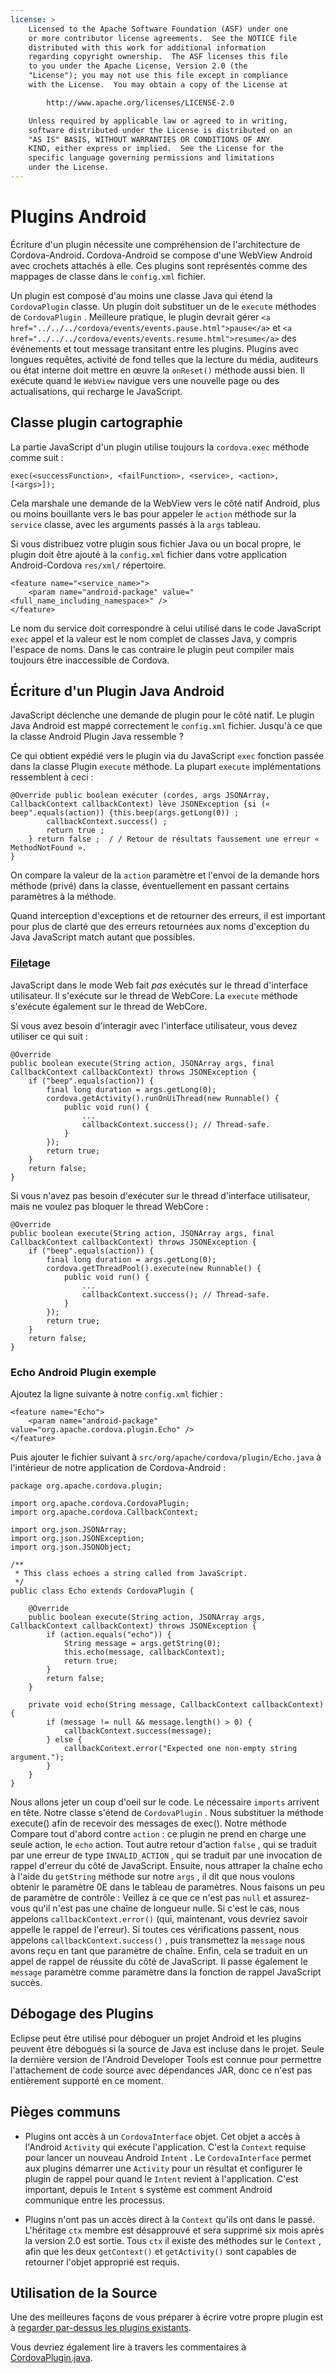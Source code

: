 ```yaml
---
license: >
    Licensed to the Apache Software Foundation (ASF) under one
    or more contributor license agreements.  See the NOTICE file
    distributed with this work for additional information
    regarding copyright ownership.  The ASF licenses this file
    to you under the Apache License, Version 2.0 (the
    "License"); you may not use this file except in compliance
    with the License.  You may obtain a copy of the License at

        http://www.apache.org/licenses/LICENSE-2.0

    Unless required by applicable law or agreed to in writing,
    software distributed under the License is distributed on an
    "AS IS" BASIS, WITHOUT WARRANTIES OR CONDITIONS OF ANY
    KIND, either express or implied.  See the License for the
    specific language governing permissions and limitations
    under the License.
---
```


# Plugins Android

Écriture d'un plugin nécessite une compréhension de l'architecture de Cordova-Android. Cordova-Android se compose d'une WebView Android avec crochets attachés à elle. Ces plugins sont représentés comme des mappages de classe dans le `config.xml` fichier.

Un plugin est composé d'au moins une classe Java qui étend la `CordovaPlugin` classe. Un plugin doit substituer un de le `execute` méthodes de `CordovaPlugin` . Meilleure pratique, le plugin devrait gérer `<a href="../../../cordova/events/events.pause.html">pause</a>` et `<a href="../../../cordova/events/events.resume.html">resume</a>` des événements et tout message transitant entre les plugins. Plugins avec longues requêtes, activité de fond telles que la lecture du média, auditeurs ou état interne doit mettre en œuvre la `onReset()` méthode aussi bien. Il exécute quand le `WebView` navigue vers une nouvelle page ou des actualisations, qui recharge le JavaScript.

## Classe plugin cartographie

La partie JavaScript d'un plugin utilise toujours la `cordova.exec` méthode comme suit :

    exec(<successFunction>, <failFunction>, <service>, <action>, [<args>]);
    

Cela marshale une demande de la WebView vers le côté natif Android, plus ou moins bouillante vers le bas pour appeler le `action` méthode sur la `service` classe, avec les arguments passés à la `args` tableau.

Si vous distribuez votre plugin sous fichier Java ou un bocal propre, le plugin doit être ajouté à la `config.xml` fichier dans votre application Android-Cordova `res/xml/` répertoire.

    <feature name="<service_name>">
        <param name="android-package" value="<full_name_including_namespace>" />
    </feature>
    

Le nom du service doit correspondre à celui utilisé dans le code JavaScript `exec` appel et la valeur est le nom complet de classes Java, y compris l'espace de noms. Dans le cas contraire le plugin peut compiler mais toujours être inaccessible de Cordova.

## Écriture d'un Plugin Java Android

JavaScript déclenche une demande de plugin pour le côté natif. Le plugin Java Android est mappé correctement le `config.xml` fichier. Jusqu'à ce que la classe Android Plugin Java ressemble ?

Ce qui obtient expédié vers le plugin via du JavaScript `exec` fonction passée dans la classe Plugin `execute` méthode. La plupart `execute` implémentations ressemblent à ceci :

    @Override public boolean exécuter (cordes, args JSONArray, CallbackContext callbackContext) lève JSONException {si (« beep".equals(action)) {this.beep(args.getLong(0)) ;
            callbackContext.success() ;
            return true ;
        } return false ;  / / Retour de résultats faussement une erreur « MethodNotFound ».
    }
    

On compare la valeur de la `action` paramètre et l'envoi de la demande hors méthode (privé) dans la classe, éventuellement en passant certains paramètres à la méthode.

Quand interception d'exceptions et de retourner des erreurs, il est important pour plus de clarté que des erreurs retournées aux noms d'exception du Java JavaScript match autant que possibles.

### <a href="../../../cordova/file/fileobj/fileobj.html">File</a>tage

JavaScript dans le mode Web fait *pas* exécutés sur le thread d'interface utilisateur. Il s'exécute sur le thread de WebCore. La `execute` méthode s'exécute également sur le thread de WebCore.

Si vous avez besoin d'interagir avec l'interface utilisateur, vous devez utiliser ce qui suit :

    @Override
    public boolean execute(String action, JSONArray args, final CallbackContext callbackContext) throws JSONException {
        if ("beep".equals(action)) {
            final long duration = args.getLong(0);
            cordova.getActivity().runOnUiThread(new Runnable() {
                public void run() {
                    ...
                    callbackContext.success(); // Thread-safe.
                }
            });
            return true;
        }
        return false;
    }
    

Si vous n'avez pas besoin d'exécuter sur le thread d'interface utilisateur, mais ne voulez pas bloquer le thread WebCore :

    @Override
    public boolean execute(String action, JSONArray args, final CallbackContext callbackContext) throws JSONException {
        if ("beep".equals(action)) {
            final long duration = args.getLong(0);
            cordova.getThreadPool().execute(new Runnable() {
                public void run() {
                    ...
                    callbackContext.success(); // Thread-safe.
                }
            });
            return true;
        }
        return false;
    }
    

### Echo Android Plugin exemple

Ajoutez la ligne suivante à notre `config.xml` fichier :

    <feature name="Echo">
        <param name="android-package" value="org.apache.cordova.plugin.Echo" />
    </feature>
    

Puis ajouter le fichier suivant à `src/org/apache/cordova/plugin/Echo.java` à l'intérieur de notre application de Cordova-Android :

    package org.apache.cordova.plugin;
    
    import org.apache.cordova.CordovaPlugin;
    import org.apache.cordova.CallbackContext;
    
    import org.json.JSONArray;
    import org.json.JSONException;
    import org.json.JSONObject;
    
    /**
     * This class echoes a string called from JavaScript.
     */
    public class Echo extends CordovaPlugin {
    
        @Override
        public boolean execute(String action, JSONArray args, CallbackContext callbackContext) throws JSONException {
            if (action.equals("echo")) {
                String message = args.getString(0);
                this.echo(message, callbackContext);
                return true;
            }
            return false;
        }
    
        private void echo(String message, CallbackContext callbackContext) {
            if (message != null && message.length() > 0) {
                callbackContext.success(message);
            } else {
                callbackContext.error("Expected one non-empty string argument.");
            }
        }
    }
    

Nous allons jeter un coup d'oeil sur le code. Le nécessaire `imports` arrivent en tête. Notre classe s'étend de `CordovaPlugin` . Nous substituer la méthode execute() afin de recevoir des messages de exec(). Notre méthode Compare tout d'abord contre `action` : ce plugin ne prend en charge une seule action, le `echo` action. Tout autre retour d'action `false` , qui se traduit par une erreur de type `INVALID_ACTION` , qui se traduit par une invocation de rappel d'erreur du côté de JavaScript. Ensuite, nous attraper la chaîne echo à l'aide du `getString` méthode sur notre `args` , il dit que nous voulons obtenir le paramètre 0E dans le tableau de paramètres. Nous faisons un peu de paramètre de contrôle : Veillez à ce que ce n'est pas `null` et assurez-vous qu'il n'est pas une chaîne de longueur nulle. Si c'est le cas, nous appelons `callbackContext.error()` (qui, maintenant, vous devriez savoir appelle le rappel de l'erreur). Si toutes ces vérifications passent, nous appelons `callbackContext.success()` , puis transmettez la `message` nous avons reçu en tant que paramètre de chaîne. Enfin, cela se traduit en un appel de rappel de réussite du côté de JavaScript. Il passe également le `message` paramètre comme paramètre dans la fonction de rappel JavaScript succès.

## Débogage des Plugins

Eclipse peut être utilisé pour déboguer un projet Android et les plugins peuvent être débogués si la source de Java est incluse dans le projet. Seule la dernière version de l'Android Developer Tools est connue pour permettre l'attachement de code source avec dépendances JAR, donc ce n'est pas entièrement supporté en ce moment.

## Pièges communs

*   Plugins ont accès à un `CordovaInterface` objet. Cet objet a accès à l'Android `Activity` qui exécute l'application. C'est la `Context` requise pour lancer un nouveau Android `Intent` . Le `CordovaInterface` permet aux plugins démarrer une `Activity` pour un résultat et configurer le plugin de rappel pour quand le `Intent` revient à l'application. C'est important, depuis le `Intent` s système est comment Android communique entre les processus.

*   Plugins n'ont pas un accès direct à la `Context` qu'ils ont dans le passé. L'héritage `ctx` membre est désapprouvé et sera supprimé six mois après la version 2.0 est sortie. Tous `ctx` il existe des méthodes sur le `Context` , afin que les deux `getContext()` et `getActivity()` sont capables de retourner l'objet approprié est requis.

## Utilisation de la Source

Une des meilleures façons de vous préparer à écrire votre propre plugin est à [regarder par-dessus les plugins existants][1].

 [1]: https://github.com/apache/cordova-android/tree/master/framework/src/org/apache/cordova

Vous devriez également lire à travers les commentaires à [CordovaPlugin.java][2].

 [2]: https://github.com/apache/cordova-android/blob/master/framework/src/org/apache/cordova/CordovaPlugin.java